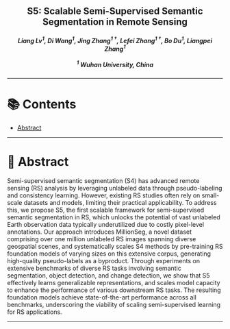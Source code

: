 

<h2 align="center"><strong>S5: Scalable Semi-Supervised Semantic Segmentation in Remote Sensing</strong></h2>

<div align="center">
  <h5>
    <em>Liang Lv<sup>1</sup>, Di Wang<sup>1</sup>, Jing Zhang<sup>1 †</sup>, Lefei Zhang<sup>1 †</sup>, Bo Du<sup>1</sup>, Liangpei Zhang<sup>1</sup></em>
    <br><br>
    <sup>1</sup> Wuhan University, China
  </h5>
</div>


<hr>


# 📚 Contents

- [Abstract](#abstract)

<hr>


# 📄 Abstract

Semi-supervised semantic segmentation (S4) has advanced remote sensing (RS) analysis by leveraging unlabeled data through pseudo-labeling and consistency learning. However, existing RS studies often rely on small-scale datasets and models, limiting their practical applicability. To address this, we propose S5, the first scalable framework for semi-supervised semantic segmentation in RS, which unlocks the potential of vast unlabeled Earth observation data typically underutilized due to costly pixel-level annotations. Our approach introduces MillionSeg, a novel dataset comprising over one million unlabeled RS images spanning diverse geospatial scenes, and systematically scales S4 methods by pre-training RS foundation models of varying sizes on this extensive corpus, generating high-quality pseudo-labels as a byproduct. Through experiments on extensive benchmarks of diverse RS tasks involving semantic segmentation, object detection, and change detection, we show that S5 effectively learns generalizable representations, and scales model capacity to enhance the performance of various downstream RS tasks. The resulting foundation models achieve state-of-the-art performance across all benchmarks, underscoring the viability of scaling semi-supervised learning for RS applications.

<hr>